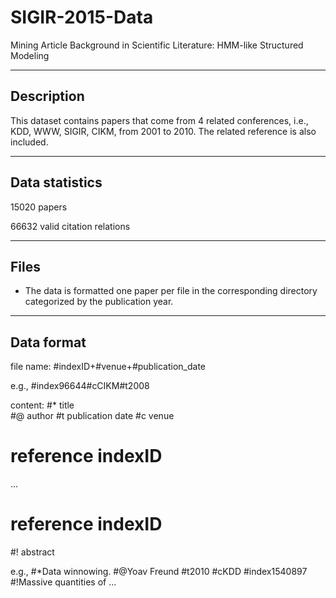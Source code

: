# SIGIR-2015-Data
Mining Article Background in Scientific Literature: HMM-like Structured Modeling

-----------
Description
-----------
This dataset contains papers that come from 4 related conferences, i.e., KDD, WWW, SIGIR, CIKM, from 2001 to 2010. The related reference is also included.

---------------
Data statistics
---------------
15020 papers

66632 valid citation relations

-----
Files
-----
* The data is formatted one paper per file in the corresponding directory categorized by the publication year.

-----------
Data format
-----------
file name: #indexID+#venue+#publication_date

e.g., #index96644#cCIKM#t2008

content:
\#* title  
\#@ author 
\#t publication date
#c venue
# reference indexID
...
# reference indexID
#! abstract

e.g.,
#*Data winnowing.
#@Yoav Freund
#t2010
#cKDD
#index1540897
#!Massive quantities of ...
